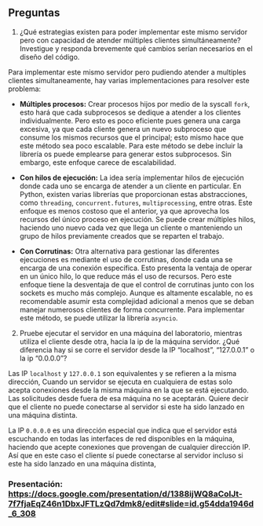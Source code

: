 ## Preguntas
1. ¿Qué estrategias existen para poder implementar este mismo servidor pero con capacidad de atender múltiples clientes simultáneamente? Investigue y responda brevemente qué cambios serían necesarios en el diseño del código.

Para implementar este mismo servidor pero pudiendo atender a multiples clientes simultaneamente, hay varias implementaciones para resolver este problema:

- **Múltiples procesos:** Crear procesos hijos por medio de la syscall `fork`, esto hará que cada subprocesos se dedique a atender a los clientes individualmente. Pero esto es poco eficiente pues genera una carga excesiva, ya que cada cliente genera un nuevo subproceso que consume los mismos recursos que el principal; esto mismo hace que este método sea poco escalable. Para este método se debe incluir la librería os puede emplearse para generar estos subprocesos. Sin embargo, este enfoque carece de escalabilidad.



- **Con hilos de ejecución:** La idea sería implementar hilos de ejecución donde cada uno se encarga de atender a un cliente en particular. En Python, existen varias librerías que proporcionan estas abstracciones, como `threading`, `concurrent.futures`, `multiprocessing`, entre otras. Este enfoque es menos costoso que el anterior, ya que aprovecha los recursos del único proceso en ejecución. Se puede crear múltiples hilos, haciendo uno nuevo cada vez que llega un cliente o manteniendo un grupo de hilos previamente creados que se reparten el trabajo.

- **Con Corrutinas:** Otra alternativa para gestionar las diferentes ejecuciones es mediante el uso de corrutinas, donde cada una se encarga de una conexión específica. Esto presenta la ventaja de operar en un único hilo, lo que reduce más el uso de recursos. Pero este enfoque tiene la desventaja de que el control de corrutinas junto con los sockets es mucho más complejo. Aunque es altamente escalable, no es recomendable asumir esta complejidad adicional a menos que se deban manejar numerosos clientes de forma concurrente. Para implementar este método, se puede utilizar la librería `asyncio`.

2. Pruebe ejecutar el servidor en una máquina del laboratorio, mientras utiliza el cliente desde otra, hacia la ip de la máquina servidor. ¿Qué diferencia hay si se corre el servidor desde la IP “localhost”, “127.0.0.1” o la ip “0.0.0.0”?

Las IP `localhost` y `127.0.0.1` son equivalentes y se refieren a la misma dirección, Cuando un servidor se ejecuta en cualquiera de estas solo acepta conexiones desde la misma máquina en la que se está ejecutando. Las solicitudes desde fuera de esa máquina no se aceptarán. Quiere decir que el cliente no puede conectarse al
servidor si este ha sido lanzado en una máquina distinta.

La IP `0.0.0.0` es una dirección especial que indica que el servidor está escuchando en todas las interfaces de red disponibles en la máquina, haciendo que acepte conexiones que provengan de
cualquier dirección IP. Así que en este caso el cliente sí puede conectarse al
servidor incluso si este ha sido lanzado en una máquina distinta, 

### Presentación: https://docs.google.com/presentation/d/1388ijWQ8aCoIJt-7f7fjaEqZ46n1DbxJFTLzQd7dmk8/edit#slide=id.g54dda1946d_6_308
